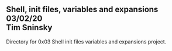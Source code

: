 Shell, init files, variables and expansions\
03/02/20\
Tim Sninsky
---
Directory for 0x03 Shell init files variables and expansions project.
